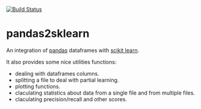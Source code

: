 [![Build Status](https://travis-ci.org/mouradmourafiq/pandas2sklearn.svg?branch=master)](https://travis-ci.org/mouradmourafiq/pandas2sklearn)

# pandas2sklearn
An integration of [pandas](http://pandas.pydata.org/) dataframes with [scikit learn](http://scikit-learn.org/stable/).

It also provides some nice utilities functions:

 * dealing with dataframes columns.
 * splitting a file to deal with partial learning.
 * plotting functions.
 * claculating statistics about data from a single file and from multiple files.
 * claculating precision/recall and other scores.
